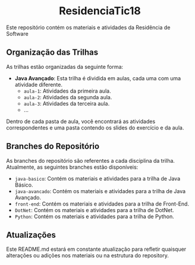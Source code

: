 <h1 align="center">ResidenciaTic18</h1>

Este repositório contém os materiais e atividades da Residência de Software

## Organização das Trilhas

As trilhas estão organizadas da seguinte forma:

- **Java Avançado**: Esta trilha é dividida em aulas, cada uma com uma atividade diferente.
  - `aula-1`: Atividades da primeira aula.
  - `aula-2`: Atividades da segunda aula.
  - `aula-3`: Atividades da terceira aula.
  - ...

Dentro de cada pasta de aula, você encontrará as atividades correspondentes e uma pasta contendo os slides do exercício e da aula.

## Branches do Repositório

As branches do repositório são referentes a cada disciplina da trilha. Atualmente, as seguintes branches estão disponíveis:

- `java-basico`: Contém os materiais e atividades para a trilha de Java Básico.
- `java-avancado`: Contém os materiais e atividades para a trilha de Java Avançado.
- `front-end`: Contém os materiais e atividades para a trilha de Front-End.
- `DotNet`: Contém os materiais e atividades para a trilha de DotNet.
- `Python`: Contém os materiais e atividades para a trilha de Python.

## Atualizações

Este README.md estará em constante atualização para refletir quaisquer alterações ou adições nos materiais ou na estrutura do repository.
